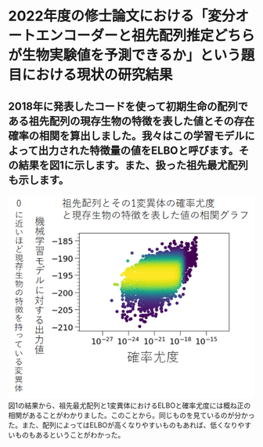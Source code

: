 # 2022年度の修士論文における「変分オートエンコーダーと祖先配列推定どちらが生物実験値を予測できるか」という題目における現状の研究結果
## 2018年に発表したコードを使って初期生命の配列である祖先配列の現存生物の特徴を表した値とその存在確率の相関を算出しました。我々はこの学習モデルによって出力された特徴量の値をELBOと呼びます。その結果を図1に示します。また、扱った祖先最尤配列も示します。
![祖先最尤配列とその1変異体のELBOと確率尤度の関係](祖先配列_確率尤度_ELBO.png "図1:祖先配列とその1変異体の特徴量と確率尤度の相関関係" )
図1の結果から、祖先最尤配列と1変異体におけるELBOと確率尤度には概ね正の相関があることがわかりました。このことから。同じものを見ているのが分かった。また、配列によってはELBOが高くなりやすいものもあれば、低くなりやすいものもあるということがわかった。
